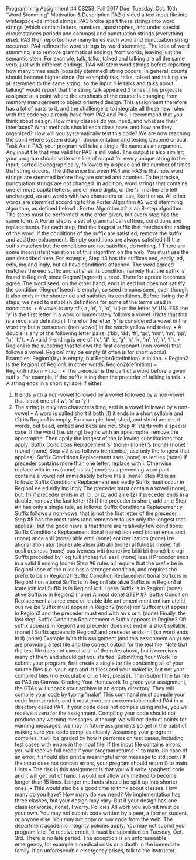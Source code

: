 Programming Assignment #4
CS253, Fall 2017
Due: Tuesday, Oct. 10th
“Word Stemming”
Motivation & Description
PA2 divided a text input file into whitespace-delimited strings. PA3 broke apart these strings into
word strings (which contain letters, numbers, apostrophes, and under special circumstances
periods and commas) and punctuation strings (everything else). PA3 then reported how many
times each word and punctuation string occurred. PA4 refines the word strings by word
stemming. The idea of word stemming is to remove grammatical endings from words, leaving just
the semantic stem. For example, talk, talks, talked and talking are all the same verb, just with
different endings. PA4 will stem word strings before reporting how many times each (possibly
stemmed) string occurs. In general, counts should become higher since (for example) talk, talks,
talked and talking are all stemmed to the same string, so the input “He talks and talks about
talking” would report that the string talk appeared 3 times.
This project is assigned at a point where the emphasis of the course is changing from memory
management to object oriented design. This assignment therefore has a lot of parts to it, and the
challenge is to integrate all these new rules with the code you already have from PA2 and PA3. I
recommend that you think about design. How many classes do you need, and what are their
interfaces? What methods should each class have, and how are they organized? How will you
systematically test this code? We are now reaching the point where system design, documentation
and testing become critical.
Task
As in PA3, your program will take a single file name as an argument. Any input file that was
valid for PA3 is still valid. The output is also similar: your program should write one line of
output for every unique string in the input, sorted lexicographically, followed by a space and the
number of times that string occurs. The difference between PA4 and PA3 is that now word strings
are stemmed before they are sorted and counted.
To be precise, punctuation strings are not changed. In addition, word strings that contains one or
more capital letters, one or more digits, or the ‘+’ marker are left unchanged, as are words with
two characters or less, like it or as. All other words are stemmed according to the Porter
Algorithm #2 word stemming algorithm, as defined below1
.
Porter Algorithm #2 is an 8-step algorithm. The steps must be performed in the order given, but
every step has the same form. A Porter step is a set of grammatical suffixes, conditions and
replacements. For each step, find the longest suffix that matches the ending of the word. If the
conditions of the suffix are satisfied, remove the suffix and add the replacement. (Empty
conditions are always satisfied.) If the suffix matches but the conditions are not satisfied, do
nothing.
 1 There are some inconsistent variations of this algorithm on the web. You must use the one described here.
For example, Step #3 has the suffixes eed, eedly, ed, edly, ing and ingly, but all have conditions
attached. The word agreed matches the eed suffix and satisfies its condition, namely that the
suffix is found in Region1, since Region1(agreed) = reed. Therefor agreed becomes agree. The
word seed, on the other hand, ends in eed but does not satisfy the condition (Region1(seed) is
empty), so seed remains seed, even though it also ends in the shorter ed and satisfies its
conditions.
Before listing the 8 steps, we need to establish definitions for some of the terms used in
conditions.
• A vowel is any of {‘a’, ‘e’, ‘i’, ‘o’, ‘u’} or the letter ‘y’ UNLESS the ‘y’ is the first letter
in a word or immediately follows a vowel. (Note that this is a recursive definition.)
Therefor the letter ‘y’ is considered a vowel in the word try but a consonant (non-vowel)
in the words yellow and today.
• A double is any of the following letter pairs: {‘bb’, ‘dd’, ‘ff’, ‘gg’, ‘mm’, ‘nn’, ‘pp’, ‘rr’,
‘tt’}.
• A valid li-ending is one of {‘c’, ‘d’, ‘e’, ‘g’, ‘h’, ‘k’, ‘m’, ‘n’, ‘r’, ‘t’}.
• Region1 is the substring that follows the first consonant (non-vowel) that follows a
vowel. Region1 may be empty (it often is for short words). Examples: Region1(try) is
empty, but Region1(definition) is inition.
• Region2 is the Region1 of Region1. In other words, Region2(definition) =
Region1(inition) = ition.
• The preceder is the part of a word before a given suffix. For example, if the suffix is ing
then the preceder of talking is talk.
• A string ends in a short syllable if either
1. It ends with a non-vowel followed by a vowel followed by a non-vowel that is
not one of {‘w’, ‘x’ or ‘y’}
2. The string is only two characters long, and is a vowel followed by a non-vowel
• A word is called short if both (1) it ends in a short syllable and (2) its Region1 is empty.
For example, bed, shed, and shred are short words, but bead, embed and beds are not.
Step #1 starts with a special case: if the word (i.e. string) begins with an apostrophe, remove the
apostrophe. Then apply the longest of the following substitutions that apply:
Suffix Conditions Replacement
’s’ (none) (none)
’s (none) (none)
’ (none) (none)
Step #2 is as follows (remember, use only the longest that applies):
Suffix Conditions Replacement
sses (none) ss
ied
ies
(none) If preceder contains more than
one letter, replace with i.
Otherwise replace with ie.
us (none) us
ss (none) ss
s preceding word part contains a
vowel not immediately before
the s
(none)
Step #3 is as follows:
Suffix Conditions Replacement
eed
eedly
Suffix must occur in Region1 ee
ed
edly
ing
ingly
The preceder must contain a
vowel
(none), but:
(1) if preceder ends in at, bl, or
iz, add an e
(2) if preceder ends in a
double, remove the last letter
(3) if the preceder is short, add
an e
Step #4 has only a single rule, as follows:
Suffix Conditions Replacement
y Suffix follows a non-vowel
that is not the first letter of the
preceder.
i
Step #5 has the most rules (and remember to use only the longest that applies), but the good news
is that there are relatively few conditions:
Suffix Conditions Replacement
tional (none) tion
enci (none) ence
anci (none) ance
abli (none) able
entli (none) ent
izer
ization
(none) ize
ational
ation
ator
(none) ate
alism
aliti
alli
(none) al
fulness (none) ful
ousli
ousness
(none) ous
iveness
iviti
(none) ive
biliti
bli
(none) ble
ogi Suffix preceded by l og
fulli (none) ful
lessli (none) less
li Preceder ends in a valid li
ending
(none)
Step #6 rules all require that the prefix be in Region1 (one of the rules has a stronger condition,
and requires the prefix to be in Region2):
Suffix Condition Replacement
tional Suffix is in Region1 tion
ational Suffix is in Region1 ate
alize Suffix is in Region1 al
icate
iciti
ical
Suffix is in Region1 ic
ful
ness
Suffix is in Region1 (none)
ative Suffix is in Region2 (none)
Almost done! STEP #7:
Suffix Condition Replacement
al
ance
ence
er
ic
able
ible
ant
ement
ment
ent
ism
ate
iti
ous
ive
ize
Suffix must appear in Region2 (none)
ion Suffix must appear in Region2
and the preceder must end
with an s or t.
(none)
Finally, the last step:
Suffix Condition Replacement
e Suffix appears in Region2 OR
suffix appears in Region1 and
preceder does not end in a
short syllable.
(none)
l Suffix appears in Region2 and
preceder ends in l (so word
ends in ll)
(none)
Example
With this assignment (and this assignment only) we are providing a test file and the correct output
for the test file. Note that the test file does not exercise all of the rules above, but it exercises
many of them and should get you started.
Submitting Your Work
To submit your program, first create a single tar file containing all of your source files (i.e. your
.cpp and .h files) and your makefile, but not your compiled files (no executable or .o files,
please). Then submit the tar file as PA3 on Canvas.
Grading Your Homework
To grade your assignment, the GTAs will unpack your archive in an empty directory. They will compile
your code by typing ‘make’. This command must compile your code from scratch, and it must produce an
executable called PA4 in a directory called PA4. If your code does not compile using make, you will
receive a zero for the assignment. Compiling your code should not produce any warning messages.
Although we will not deduct points for warning messages, we may in future assignments so get in the habit
of making sure you code compiles cleanly. Assuming your program compiles, it will be graded by how it
performs on test cases, including test cases with errors in the input file. If the input file contains errors, you
will receive full credit if your program returns -1 to main. (In case of an error, it should also print a
meaningful error message to std::cerr.) If the input does not contain errors, your program should return 0 to
main.
Hints
• The risk in this assignment is that you will write spaghetti code and it will get out of
hand. I would not allow any method to become longer than 15 lines. Longer methods
should be split up into shorter ones.
• This would also be a good time to think about classes. How many do you have? How
many do you need? My implementation has three classes, but your design may vary. But
if your design has one class (or worse, none), I worry.
Policies
All work you submit must be your own. You may not submit code written by a peer, a former
student, or anyone else. You may not copy or buy code from the web. The department academic
integrity policies apply.
You may not submit your program late. To receive credit, it must be submitted on Tuesday, Oct.
3rd. There is no late period. The exception is an unforeseeable emergency, for example a medical
crisis or a death in the immediate family. If an unforeseeable emergency arises, talk to the
instructor.
